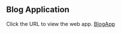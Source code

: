 ## Blog Application

Click the URL to view the web app.
[BlogApp](https://morning-forest-85332.herokuapp.com/)
